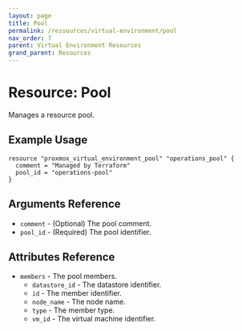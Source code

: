 ```yaml
---
layout: page
title: Pool
permalink: /ressources/virtual-environment/pool
nav_order: 7
parent: Virtual Environment Resources
grand_parent: Resources
---
```


# Resource: Pool

Manages a resource pool.

## Example Usage

```
resource "proxmox_virtual_environment_pool" "operations_pool" {
  comment = "Managed by Terraform"
  pool_id = "operations-pool"
}
```

## Arguments Reference

* `comment` - (Optional) The pool comment.
* `pool_id` - (Required) The pool identifier.

## Attributes Reference

* `members` - The pool members.
    * `datastore_id` - The datastore identifier.
    * `id` - The member identifier.
    * `node_name` - The node name.
    * `type` - The member type.
    * `vm_id` - The virtual machine identifier.
